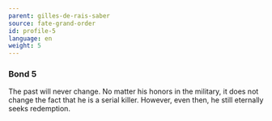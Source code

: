 ```yaml
---
parent: gilles-de-rais-saber
source: fate-grand-order
id: profile-5
language: en
weight: 5
---
```


### Bond 5

The past will never change. No matter his honors in the military, it does not change the fact that he is a serial killer.
However, even then, he still eternally seeks redemption.
